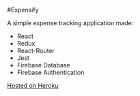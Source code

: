 #Expensify

A simple expense tracking application made:

- React
- Redux
- React-Router
- Jest
- Firebase Database
- Firebase Authentication


[Hosted on Heroku](https://classique-saucisson-27080.herokuapp.com)
